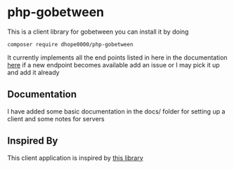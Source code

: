 # php-gobetween

This is a client library for gobetween you can install it by doing

```
composer require dhope0000/php-gobetween
```

It currently implements all the end points listed in here in the documentation
[here](http://gobetween.io/documentation.html#REST-API) if a new endpoint becomes
available add an issue or I may pick it up and add it already

## Documentation
I have added some basic documentation in the docs/ folder for setting up a client
and some notes for servers

## Inspired By
This client application is inspired by [this library](https://github.com/ashleyhood/php-lxd)
